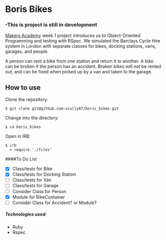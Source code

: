 Boris Bikes
===========

### -This is project is still in development

[Makers Academy](https://www.makersacademy.com) week 1 project introduces us to Object-Oriented Programming and testing with RSpec. We simulated the Barclays Cycle Hire system in London with separate classes for bikes, docking stations, vans, garages, and people.

A person can rent a bike from one station and return it to another. A bike can be broken if the person has an accident. Broken bikes will not be rented out, and can be fixed when picked up by a van and taken to the garage.


How to use
----------
Clone the repository:
```shell
$ git clone git@github.com:scully87/boris_bikes.git
```

Change into the directory:
```shell
$ cd boris_bikes
```

Open in IRB:
```shell
$ irb
  > require './files'
```

####To Do List
- [x] Class/tests for Bike
- [x] Class/tests for Docking Station
- [ ] Class/tests for Van
- [ ] Class/tests for Garage
- [ ] Consider Class for Person
- [x] Module for BikeContainer
- [ ] Consider Class for Accident? or Module?

##### Technologies used:

- Ruby
- Rspec